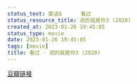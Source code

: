 ```yaml
---
status_text: 废话$      看过
status_resource_title: 说的就是你3‎ (2020)
created_at: 2023-01-26 19:45:05
status_type: movie
date: 2023-01-26 19:45:05
tags: [movie]
title: 看过 - 说的就是你3‎ (2020)
---
```

[豆瓣链接](https://movie.douban.com/subject/34982917/)
